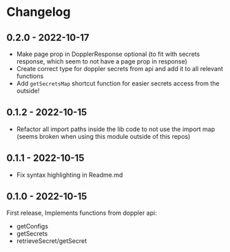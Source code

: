 # Changelog 

## 0.2.0 - 2022-10-17 

- Make page prop in DopplerResponse optional (to fit with secrets response, which seem to not have a page prop in response)
- Create correct type for doppler secrets from api and add it to all relevant functions
- Add `getSecretsMap` shortcut function for easier secrets access from the outside!

## 0.1.2 - 2022-10-15 

- Refactor all import paths inside the lib code to not use the import map 
  (seems broken when using this module outside of this repos)

## 0.1.1 - 2022-10-15 

- Fix syntax highlighting in Readme.md

## 0.1.0 - 2022-10-15 

First release, Implements functions from doppler api: 

- getConfigs
- getSecrets
- retrieveSecret/getSecret